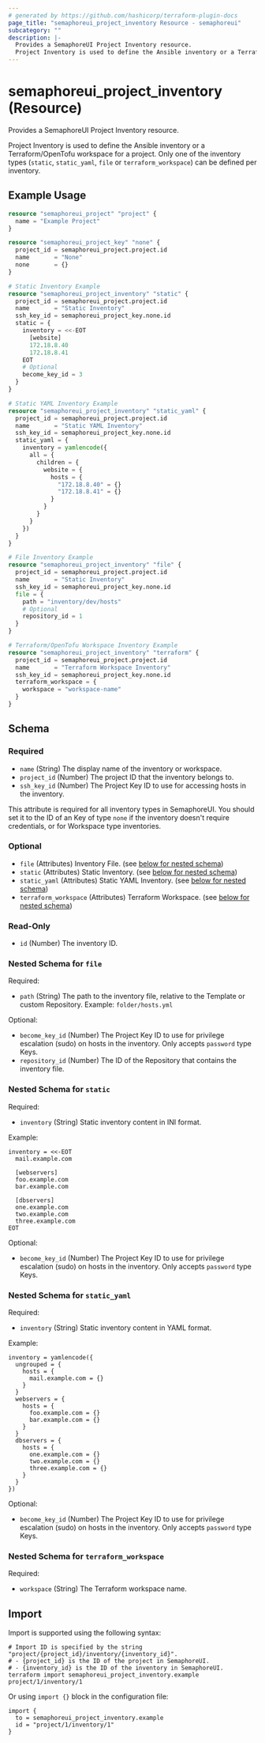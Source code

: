 ```yaml
---
# generated by https://github.com/hashicorp/terraform-plugin-docs
page_title: "semaphoreui_project_inventory Resource - semaphoreui"
subcategory: ""
description: |-
  Provides a SemaphoreUI Project Inventory resource.
  Project Inventory is used to define the Ansible inventory or a Terraform/OpenTofu workspace for a project. Only one of the inventory types (static, static_yaml, file or terraform_workspace) can be defined per inventory.
---
```


# semaphoreui_project_inventory (Resource)

Provides a SemaphoreUI Project Inventory resource.

Project Inventory is used to define the Ansible inventory or a Terraform/OpenTofu workspace for a project. Only one of the inventory types (`static`, `static_yaml`, `file` or `terraform_workspace`) can be defined per inventory.

## Example Usage

```terraform
resource "semaphoreui_project" "project" {
  name = "Example Project"
}

resource "semaphoreui_project_key" "none" {
  project_id = semaphoreui_project.project.id
  name       = "None"
  none       = {}
}

# Static Inventory Example
resource "semaphoreui_project_inventory" "static" {
  project_id = semaphoreui_project.project.id
  name       = "Static Inventory"
  ssh_key_id = semaphoreui_project_key.none.id
  static = {
    inventory = <<-EOT
      [website]
      172.18.8.40
      172.18.8.41
    EOT
    # Optional
    become_key_id = 3
  }
}

# Static YAML Inventory Example
resource "semaphoreui_project_inventory" "static_yaml" {
  project_id = semaphoreui_project.project.id
  name       = "Static YAML Inventory"
  ssh_key_id = semaphoreui_project_key.none.id
  static_yaml = {
    inventory = yamlencode({
      all = {
        children = {
          website = {
            hosts = {
              "172.18.8.40" = {}
              "172.18.8.41" = {}
            }
          }
        }
      }
    })
  }
}

# File Inventory Example
resource "semaphoreui_project_inventory" "file" {
  project_id = semaphoreui_project.project.id
  name       = "Static Inventory"
  ssh_key_id = semaphoreui_project_key.none.id
  file = {
    path = "inventory/dev/hosts"
    # Optional
    repository_id = 1
  }
}

# Terraform/OpenTofu Workspace Inventory Example
resource "semaphoreui_project_inventory" "terraform" {
  project_id = semaphoreui_project.project.id
  name       = "Terraform Workspace Inventory"
  ssh_key_id = semaphoreui_project_key.none.id
  terraform_workspace = {
    workspace = "workspace-name"
  }
}
```

<!-- schema generated by tfplugindocs -->
## Schema

### Required

- `name` (String) The display name of the inventory or workspace.
- `project_id` (Number) The project ID that the inventory belongs to.
- `ssh_key_id` (Number) The Project Key ID to use for accessing hosts in the inventory.

This attribute is required for all inventory types in SemaphoreUI. You should set it to the ID of an Key of type `none` if the inventory doesn't require credentials, or for Workspace type inventories.

### Optional

- `file` (Attributes) Inventory File. (see [below for nested schema](#nestedatt--file))
- `static` (Attributes) Static Inventory. (see [below for nested schema](#nestedatt--static))
- `static_yaml` (Attributes) Static YAML Inventory. (see [below for nested schema](#nestedatt--static_yaml))
- `terraform_workspace` (Attributes) Terraform Workspace. (see [below for nested schema](#nestedatt--terraform_workspace))

### Read-Only

- `id` (Number) The inventory ID.

<a id="nestedatt--file"></a>
### Nested Schema for `file`

Required:

- `path` (String) The path to the inventory file, relative to the Template or custom Repository. Example: `folder/hosts.yml`

Optional:

- `become_key_id` (Number) The Project Key ID to use for privilege escalation (sudo) on hosts in the inventory. Only accepts `password` type Keys.
- `repository_id` (Number) The ID of the Repository that contains the inventory file.


<a id="nestedatt--static"></a>
### Nested Schema for `static`

Required:

- `inventory` (String) Static inventory content in INI format.

Example:
```hcl
inventory = <<-EOT
  mail.example.com

  [webservers]
  foo.example.com
  bar.example.com

  [dbservers]
  one.example.com
  two.example.com
  three.example.com
EOT
```

Optional:

- `become_key_id` (Number) The Project Key ID to use for privilege escalation (sudo) on hosts in the inventory. Only accepts `password` type Keys.


<a id="nestedatt--static_yaml"></a>
### Nested Schema for `static_yaml`

Required:

- `inventory` (String) Static inventory content in YAML format.

Example:
```hcl
inventory = yamlencode({
  ungrouped = {
    hosts = {
      mail.example.com = {}
    }
  }
  webservers = {
    hosts = {
      foo.example.com = {}
      bar.example.com = {}
    }
  }
  dbservers = {
    hosts = {
      one.example.com = {}
      two.example.com = {}
      three.example.com = {}
    }
  }
})
```

Optional:

- `become_key_id` (Number) The Project Key ID to use for privilege escalation (sudo) on hosts in the inventory. Only accepts `password` type Keys.


<a id="nestedatt--terraform_workspace"></a>
### Nested Schema for `terraform_workspace`

Required:

- `workspace` (String) The Terraform workspace name.

## Import

Import is supported using the following syntax:

```shell
# Import ID is specified by the string "project/{project_id}/inventory/{inventory_id}".
# - {project_id} is the ID of the project in SemaphoreUI.
# - {inventory_id} is the ID of the inventory in SemaphoreUI.
terraform import semaphoreui_project_inventory.example project/1/inventory/1
```
Or using `import {}` block in the configuration file:
```hcl
import {
  to = semaphoreui_project_inventory.example
  id = "project/1/inventory/1"
}
```
